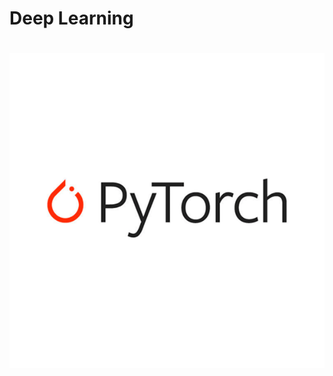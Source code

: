 # <h1> Deep Learning </h1>
# ![Deep Learning](https://github.com/mainak9830/DeepLearning/blob/master/Introduction-to-TorchScript.png)
